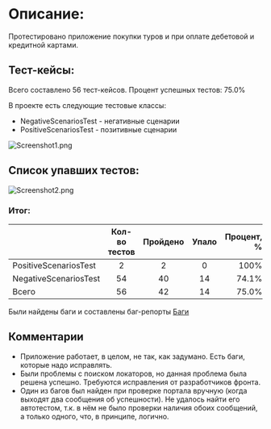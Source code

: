 # Описание:

Протестировано приложение покупки туров и при оплате дебетовой и кредитной картами.

## Тест-кейсы:

Всего составлено 56 тест-кейсов. Процент успешных тестов: 75.0%

В проекте есть следующие тестовые классы:

* NegativeScenariosTest - негативные сценарии
* PositiveScenariosTest - позитивные сценарии

![Screenshot1.png](https://github.com/AnastasiaBorisovna/Diplom/tree/main/documents/screenshots/Screenshot1.png)

## Список упавших тестов:

![Screenshot2.png](https://github.com/AnastasiaBorisovna/Diplom/tree/main/documents/screenshots/Screenshot2.png)

### Итог:

|                       | Кол-во тестов | Пройдено | Упало | Процент, % |
|:----------------------|:-------------:|:--------:|:-----:|-----------:|
| PositiveScenariosTest |       2       |    2     |   0   |       100% |
| NegativeScenariosTest |      54       |    40    |  14   |      74.1% |
| Всего                 |      56       |    42    |  14   |      75.0% |

Были найдены баги и составлены баг-репорты [Баги](https://github.com/AnastasiaBorisovna/Diplom/issues)

## Комментарии

* Приложение работает, в целом, не так, как задумано. Есть баги, которые надо исправлять.
* Были проблемы с поиском локаторов, но данная проблема была решена успешно.
  Требуются исправления от разработчиков фронта.
* Один из багов был найден при проверке портала вручную (когда выходят два сообщения об успешности). Не удалось найти его автотестом, т.к. в нём не было проверки наличия обоих сообщений, а только одного, что, в принципе, логично.